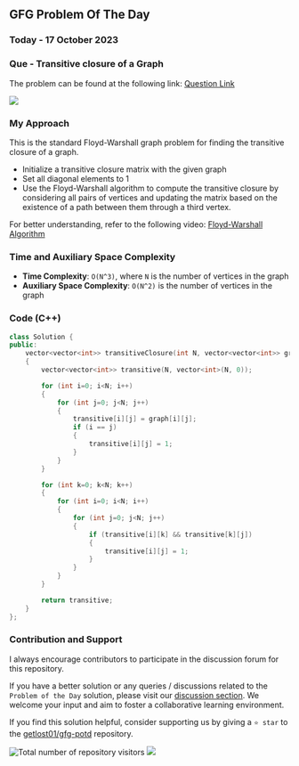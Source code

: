 ## GFG Problem Of The Day

### Today - 17 October 2023
### Que - Transitive closure of a Graph
The problem can be found at the following link: [Question Link](https://practice.geeksforgeeks.org/problems/transitive-closure-of-a-graph0930/1)

![](https://badgen.net/badge/Level/Medium/yellow)

### My Approach

This is the standard Floyd-Warshall graph problem for finding the transitive closure of a graph.
- Initialize a transitive closure matrix with the given graph
- Set all diagonal elements to 1
- Use the Floyd-Warshall algorithm to compute the transitive closure by considering all pairs of vertices and updating the matrix based on the existence of a path between them through a third vertex.

For better understanding, refer to the following video: [Floyd-Warshall Algorithm](https://www.programiz.com/dsa/floyd-warshall-algorithm)

### Time and Auxiliary Space Complexity

- **Time Complexity**: `O(N^3)`, where `N` is the number of vertices in the graph
- **Auxiliary Space Complexity**: `O(N^2)` is the number of vertices in the graph

### Code (C++)
```cpp
class Solution {
public:
    vector<vector<int>> transitiveClosure(int N, vector<vector<int>> graph)
    {
        vector<vector<int>> transitive(N, vector<int>(N, 0));

        for (int i=0; i<N; i++)
        {
            for (int j=0; j<N; j++)
            {
                transitive[i][j] = graph[i][j];
                if (i == j)
                {
                    transitive[i][j] = 1;
                }
            }
        }

        for (int k=0; k<N; k++)
        {
            for (int i=0; i<N; i++)
            {
                for (int j=0; j<N; j++)
                {
                    if (transitive[i][k] && transitive[k][j])
                    {
                        transitive[i][j] = 1;
                    }
                }
            }
        }

        return transitive;
    }
};
```
### Contribution and Support

I always encourage contributors to participate in the discussion forum for this repository.

If you have a better solution or any queries / discussions related to the `Problem of the Day` solution, please visit our [discussion section](https://github.com/getlost01/gfg-potd/discussions). We welcome your input and aim to foster a collaborative learning environment.

If you find this solution helpful, consider supporting us by giving a `⭐ star` to the [getlost01/gfg-potd](https://github.com/getlost01/gfg-potd) repository.


![Total number of repository visitors](https://komarev.com/ghpvc/?username=gl01potdgfg&color=blue&&label=Visitors)
![](https://hit.yhype.me/github/profile?user_id=79409258)